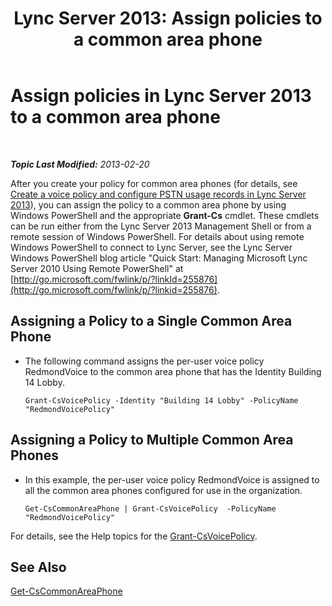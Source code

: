 ﻿---
title: 'Lync Server 2013: Assign policies to a common area phone'
TOCTitle: Assign policies to a common area phone
ms:assetid: f0554fd1-b237-49b3-9eb4-26f4b91f5604
ms:mtpsurl: https://technet.microsoft.com/en-us/library/JJ994082(v=OCS.15)
ms:contentKeyID: 51803993
ms.date: 07/23/2014
mtps_version: v=OCS.15
---

<div data-xmlns="http://www.w3.org/1999/xhtml">

<div class="topic" data-xmlns="http://www.w3.org/1999/xhtml" data-msxsl="urn:schemas-microsoft-com:xslt" data-cs="http://msdn.microsoft.com/en-us/">

<div data-asp="http://msdn2.microsoft.com/asp">

# Assign policies in Lync Server 2013 to a common area phone

</div>

<div id="mainSection">

<div id="mainBody">

<span> </span>

_**Topic Last Modified:** 2013-02-20_

After you create your policy for common area phones (for details, see [Create a voice policy and configure PSTN usage records in Lync Server 2013](lync-server-2013-create-a-voice-policy-and-configure-pstn-usage-records.md)), you can assign the policy to a common area phone by using Windows PowerShell and the appropriate **Grant-Cs** cmdlet. These cmdlets can be run either from the Lync Server 2013 Management Shell or from a remote session of Windows PowerShell. For details about using remote Windows PowerShell to connect to Lync Server, see the Lync Server Windows PowerShell blog article "Quick Start: Managing Microsoft Lync Server 2010 Using Remote PowerShell" at [http://go.microsoft.com/fwlink/p/?linkId=255876](http://go.microsoft.com/fwlink/p/?linkid=255876).

<div>


<div>

## Assigning a Policy to a Single Common Area Phone

  - The following command assigns the per-user voice policy RedmondVoice to the common area phone that has the Identity Building 14 Lobby.
    
        Grant-CsVoicePolicy -Identity "Building 14 Lobby" -PolicyName "RedmondVoicePolicy"

</div>

<div>

## Assigning a Policy to Multiple Common Area Phones

  - In this example, the per-user voice policy RedmondVoice is assigned to all the common area phones configured for use in the organization.
    
        Get-CsCommonAreaPhone | Grant-CsVoicePolicy  -PolicyName "RedmondVoicePolicy"

</div>

For details, see the Help topics for the [Grant-CsVoicePolicy](grant-csvoicepolicy.md).

</div>

<div>

## See Also


[Get-CsCommonAreaPhone](get-cscommonareaphone.md)  
  

</div>

</div>

<span> </span>

</div>

</div>

</div>

